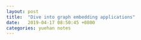 ```yaml
---
layout: post
title:  "Dive into graph embedding applications"
date:   2019-04-17 08:50:45 +0800
categories: yuehan notes
---
```

